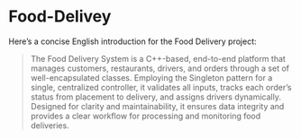 # Food-Delivey

Here’s a concise English introduction for the Food Delivery project:

> The Food Delivery System is a C++-based, end-to-end platform that manages customers, restaurants, drivers, and orders through a set of well-encapsulated classes. Employing the Singleton pattern for a single, centralized controller, it validates all inputs, tracks each order’s status from placement to delivery, and assigns drivers dynamically. Designed for clarity and maintainability, it ensures data integrity and provides a clear workflow for processing and monitoring food deliveries.&#x20;
